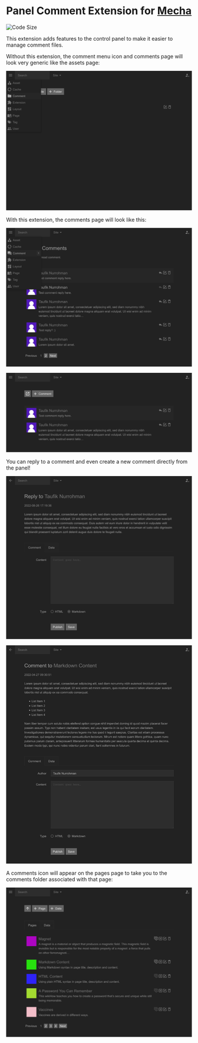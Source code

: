 Panel Comment Extension for [Mecha](https://github.com/mecha-cms/mecha)
=======================================================================

![Code Size](https://img.shields.io/github/languages/code-size/mecha-cms/x.panel.comment?color=%23444&style=for-the-badge)

This extension adds features to the control panel to make it easier to manage comment files.

Without this extension, the comment menu icon and comments page will look very generic like the assets page:

![6](index/6.png)

With this extension, the comments page will look like this:

![1](index/1.png)

![2](index/2.png)

You can reply to a comment and even create a new comment directly from the panel!

![3](index/3.png)

![4](index/4.png)

A comments icon will appear on the pages page to take you to the comments folder associated with that page:

![5](index/5.png)